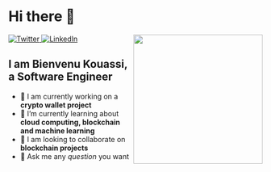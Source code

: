 # Hi there 👋

<div align="left">
  <a href="https://twitter.com/lemanbrick">
    <img
      src="https://img.shields.io/twitter/follow/omBratteng?label=Twitter&logo=twitter&style=flat-square&color=1da1f2&logoColor=ffffff"
      alt="Twitter"
    />
  </a>
  <a href="https://www.linkedin.com/in/bienvenu-kouassi/">
    <img
      src="https://img.shields.io/static/v1?logo=linkedin&style=flat-square&color=0072b1&label=LinkedIn&message=%E2%98%86"
      alt="LinkedIn"
    />
  </a>

  <a href="https://api.daily.dev/get?r=omBratteng" target="_blank">
    <img
      width="256"
      align="right"
      src="https://api.daily.dev/devcards/f977f0bf29f94dfda8683b6dcc0899bb.png?r=386"
    />
  </a>
</div>

## I am Bienvenu Kouassi, a Software Engineer


- 🔭 I am currently working on a **crypto wallet project**
- 🌱 I’m currently learning about **cloud computing, blockchain and machine learning**
- 👯 I am looking to collaborate on **blockchain projects**
- 💬 Ask me any *question* you want
<!--
- 🤔 I’m looking for help with ...

- 📫 How to reach me: 
- 😄 Pronouns: he
- ⚡ Fun fact: ...
-->
